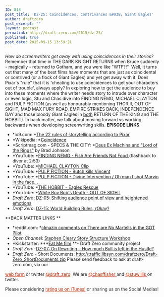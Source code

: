 ```yaml
---
ID: 818
post_title: 'DZ-25: Coincidences, Contrivances &#038; Giant Eagles'
author: draftzero
post_excerpt: ""
layout: podcast
permalink: http://draft-zero.com/2015/dz-25/
published: true
post_date: 2015-09-15 13:59:21
---
```

*How do screenwriters get away with using coincidences in their stories?* Remember that time in THE DARK KNIGHT RETURNS when Bruce suddenly - magically - returned to Gotham, and you were like "WTF?!"  Well, it turns out that many of the best films have moments that are just as coincidental or contrived (or a flock of Giant Eagles) and yet get away with it. Does Pixar's "rule" that it is 'cheating to use coincidences to get your characters out of trouble', always apply? In exploring how to get the audience to buy into these moments where the writer needs story to intrude over character or even logic, Stu and Chas dive into FINDING NEMO, MICHAEL CLAYTON and PULP FICTION (as well as honourably mentioning THOR II, OUT OF SIGHT, MAD MAX FURY ROAD, EMPIRE STRIKES BACK, INDEPENDENCE DAY and those bloody Giant Eagles in <span style="text-decoration: underline;">both</span> RETURN OF THE KING and THE HOBBIT). In back matter, we talk about moving forward vs working backwards when developing screenwriting skills. **EPISODE LINKS** 
*   *io9.com: *[The 22 rules of storytelling according to Pixar][1]
*   *Wikipedia: *[Coincidence][2]
*   *Scriptmag.com - SPECS & THE CITY: *[Deus Ex Machina and "Lord of the Rings"][3] by Brad Johnson
*   *YouTube: *[FINDING NEMO - Fish Are Friends Not Food ][4](flashback to diver at 2:53)
*   *YouTube: *[MICHAEL CLAYTON Clip][5]
*   *YouTube: *[PULP FICTION - Butch kills Vincent][6]
*   *YouTube: *[PULP FICTION - Divine Intervention / Oh man I shot Marvin in the face...][7]
*   *YouTube: *[THE HOBBIT - Eagles Rescue][8]
*   *YouTube: *[White Boy Bob's Death - OUT OF SIGHT][9]
*   *Draft Zero*: <a href="http://draft-zero.com/2014/dz-05/" target="_blank">DZ-05: Shifting audience point of view and heightened emotions</a>
*   *Draft Zero*: <a href="http://draft-zero.com/2014/dz-15/" target="_blank">DZ-15: World Building Rules, rOkay?</a>

**BACK MATTER LINKS ** 
*   *reddit.com: *<a href="https://www.reddit.com/r/Screenwriting/comments/35z36m/there_are_no_martells_in_the_game_of_thrones/cr9miie" target="_blank">clmazin comments on There are No Martells in the GOT Pilot</a>
*   *Open Channel*: [Stephen Cleary Story Structure Workshop][10]
*   *Kickstarter: ***[Eat Me film][11] **- Draft Zero community project
*   *Draft Zero*: <a href="http://draft-zero.com/2014/dz-07/" target="_blank">DZ-07: On Rewriting – How much Bull is left in the Hustle?</a>
*   *Draft Zero* - Short Documents: <a href="http://traffic.libsyn.com/draftzero/Draft-Zero_ShortDocuments.zip" target="_blank">http://traffic.libsyn.com/draftzero/Draft-Zero_ShortDocuments.zip</a> Please send feedback to ask at draft-zero.com, via our 

<a style="font-weight: inherit; font-style: inherit; color: #ba2500;" href="http://draft-zero.com/feedback/" target="_blank">web form</a> or twitter <a style="font-weight: inherit; font-style: inherit; color: #ba2500;" href="https://twitter.com/draft_zero" target="_blank">@draft_zero</a>  We are <a style="font-weight: inherit; font-style: inherit; color: #ba2500;" href="http://www.twitter.com/chasffisher" target="_blank">@chasffisher </a>and <a style="font-weight: inherit; font-style: inherit; color: #ba2500;" href="http://www.twitter.com/stuwillis" target="_blank">@stuwillis </a>on twitter. <p style="color: #2d2d2d;">
  Please considering <a style="font-weight: inherit; font-style: inherit; color: #ba2500;" href="https://itunes.apple.com/au/podcast/draft-zero-screenwriting-podcast/id847126598?mt=2&ls=1">rating us on iTunes!</a> or sharing us on the Social Medias!
</p>

 [1]: http://io9.com/5916970/the-22-rules-of-storytelling-according-to-pixar?utm_expid=66866090-48.Ej9760cOTJCPS_Bq4mjoww.0&utm_referrer=https%3A%2F%2Fwww.google.com.au%2F
 [2]: https://en.wikipedia.org/wiki/Coincidence
 [3]: http://www.scriptmag.com/features/specs-city-deus-ex-machina-lord-rings
 [4]: https://www.youtube.com/watch?v=3-Zk1nd_dY8
 [5]: https://www.youtube.com/watch?v=m8BL6-a_lzM
 [6]: https://www.youtube.com/watch?v=sNw_w-9SPoA
 [7]: https://www.youtube.com/watch?v=Rb9rk6M6cpE
 [8]: https://www.youtube.com/watch?v=7CLngTxBX9Q
 [9]: https://www.youtube.com/watch?v=ZZptIb82dtk
 [10]: http://www.openchannel.org.au/stephen-cleary-story-structure-workshop/
 [11]: https://www.kickstarter.com/projects/eatmemovie/eat-me